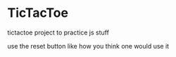 # TicTacToe
tictactoe project to practice js stuff

use the reset button like how you think one would use it
